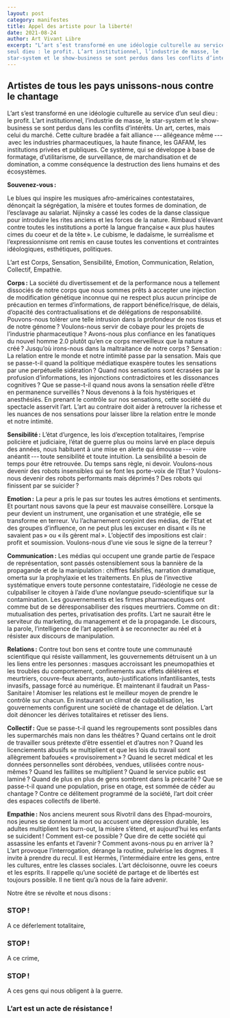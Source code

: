 ```yaml
---
layout: post
category: manifestes
title: Appel des artiste pour la liberté!
date: 2021-08-24
author: Art Vivant Libre
excerpt: "L’art s’est transformé en une idéologie culturelle au service d’un
seul dieu : le profit. L’art institutionnel, l’industrie de masse, le
star-system et le show-business se sont perdus dans les conflits d’intérêts..."
---
```


## Artistes de tous les pays unissons-nous contre le chantage

L’art s’est transformé en une idéologie culturelle au service d’un seul dieu :
le profit. L’art institutionnel, l’industrie de masse, le star-system et le
show-business se sont perdus dans les conflits d’intérêts. Un art, certes, mais
celui du marché. Cette culture bradée a fait alliance --- allégeance
même --- avec les industries pharmaceutiques, la haute finance, les GAFAM, les
institutions privées et publiques. Ce système, qui se développe à base de
formatage, d’utilitarisme, de surveillance, de marchandisation et de
domination, a comme conséquence la destruction des liens humains et des écosystèmes.

**Souvenez-vous :**

Le blues qui inspire les musiques afro-américaines contestataires, dénonçait la
ségrégation, la misère et toutes formes de domination, de l’esclavage au
salariat. Nijinsky a cassé les codes de la danse classique pour introduire les
rites anciens et les forces de la nature. Rimbaud s’élevant contre toutes les
institutions a porté la langue française « aux plus hautes cimes du coeur et de
la tête ». Le cubisme, le dadaïsme, le surréalisme et l’expressionnisme ont
remis en cause toutes les conventions et contraintes idéologiques, esthétiques,
politiques.

L’art est Corps, Sensation, Sensibilité, Emotion, Communication, Relation,
Collectif, Empathie.

**Corps :**
La société du divertissement et de la performance nous a tellement dissociés de
notre corps que nous sommes prêts à accepter une injection de modification
génétique inconnue qui ne respect plus aucun principe de précaution en termes
d’informations, de rapport bénéfice/risque, de délais, d’opacité des
contractualisations et de délégations de responsabilité. Pouvons-nous tolérer
une telle intrusion dans la profondeur de nos tissus et de notre génome ?
Voulons-nous servir de cobaye pour les projets de l’industrie pharmaceutique ?
Avons-nous plus confiance en les fanatiques du nouvel homme 2.0 plutôt qu’en ce
corps merveilleux que la nature a créé ? Jusqu’où irons-nous dans la
maltraitance de notre corps ? Sensation : La relation entre le monde et notre
intimité passe par la sensation. Mais que se passe-t-il quand la politique
médiatique exaspère toutes les sensations par une perpétuelle sidération ?
Quand nos sensations sont écrasées par la profusion d’informations, les
injonctions contradictoires et les dissonances cognitives ? Que se passe-t-il
quand nous avons la sensation réelle d’être en permanence surveillés ? Nous
devenons à la fois hystériques et anesthésiés. En prenant le contrôle sur nos
sensations, cette société du spectacle asservit l’art. L’art au contraire doit
aider à retrouver la richesse et les nuances de nos sensations pour laisser
libre la relation entre le monde et notre intimité.

**Sensibilité :**
L’état d’urgence, les lois d’exception totalitaires, l’emprise policière et
judiciaire, l’état de guerre plus ou moins larvé en place depuis des années,
nous habituent à une mise en alerte qui émousse --- voire anéantit --- toute
sensibilité et toute intuition. La sensibilité a besoin de temps pour être
retrouvée. Du temps sans règle, ni devoir. Voulons-nous devenir des robots
insensibles qui se font les porte-voix de l’Etat ? Voulons-nous devenir des
robots performants mais déprimés ? Des robots qui finissent par se suicider ?

**Emotion :**
La peur a pris le pas sur toutes les autres émotions et sentiments. Et pourtant
nous savons que la peur est mauvaise conseillère. Lorsque la peur devient un
instrument, une organisation et une stratégie, elle se transforme en terreur.
Vu l’acharnement conjoint des médias, de l’Etat et des groupes d’influence, on
ne peut plus les excuser en disant « ils ne savaient pas » ou « ils gèrent
mal ». L’objectif des impositions est clair : profit et soumission.
Voulons-nous d’une vie sous le signe de la terreur ?

**Communication :**
Les médias qui occupent une grande partie de l’espace de représentation, sont
passés ostensiblement sous la bannière de la propagande et de la manipulation :
chiffres falsifiés, narration dramatique, omerta sur la prophylaxie et les
traitements. En plus de l’invective systématique envers toute personne
contestataire, l’idéologie ne cesse de culpabiliser le citoyen à l’aide d’une
novlangue pseudo-scientifique sur la contamination. Les gouvernements et les
firmes pharmaceutiques ont comme but de se déresponsabiliser des risques
meurtriers. Comme on dit : mutualisation des pertes, privatisation des profits.
L’art ne saurait être le serviteur du marketing, du management et de la
propagande. Le discours, la parole, l’intelligence de l’art appellent à se
reconnecter au réel et à résister aux discours de manipulation.

**Relations :**
Contre tout bon sens et contre toute une communauté scientifique qui résiste
vaillamment, les gouvernements détruisent un à un les liens entre les
personnes : masques accroissant les pneumopathies et les troubles du
comportement, confinements aux effets délétères et meurtriers, couvre-feux
aberrants, auto-justifications infantilisantes, tests invasifs, passage forcé
au numérique. Et maintenant il faudrait un Pass-Sanitaire ! Atomiser les
relations est le meilleur moyen de prendre le contrôle sur chacun. En
instaurant un climat de culpabilisation, les gouvernements configurent une
société de chantage et de délation. L’art doit dénoncer les dérives
totalitaires et retisser des liens.

**Collectif :**
Que se passe-t-il quand les regroupements sont possibles dans les supermarchés
mais non dans les théâtres ? Quand certains ont le droit de travailler sous
prétexte d’être essentiel et d’autres non ? Quand les licenciements abusifs se
multiplient et que les lois du travail sont allègrement bafouées
« provisoirement » ? Quand le secret médical et les données personnelles sont
dérobées, vendues, utilisées contre nous- mêmes ? Quand les faillites se
multiplient ? Quand le service public est laminé ? Quand de plus en plus de
gens sombrent dans la précarité ? Que se passe-t-il quand une population, prise
en otage, est sommée de céder au chantage ? Contre ce délitement programmé de
la société, l’art doit créer des espaces collectifs de liberté.

**Empathie :**
Nos anciens meurent sous Rivotril dans des Ehpad-mouroirs, nos jeunes se
donnent la mort ou accusent une dépression durable, les adultes multiplient les
burn-out, la misère s’étend, et aujourd’hui les enfants se suicident ! Comment
est-ce possible ? Que dire de cette société qui assassine les enfants et
l’avenir ? Comment avons-nous pu en arriver là ? L’art provoque
l’interrogation, dérange la routine, pulvérise les dogmes. Il invite à prendre
du recul. Il est Hermès, l’intermédiaire entre les gens, entre les cultures,
entre les classes sociales. L’art décloisonne, ouvre les coeurs et les esprits.
Il rappelle qu’une société de partage et de libertés est toujours possible. Il
ne tient qu’à nous de la faire advenir.

Notre être se révolte et nous disons :

### STOP !

A ce déferlement totalitaire,

### STOP !

A ce crime,

### STOP !

A ces gens qui nous obligent à la guerre.

### L’art est un acte de résistance !

